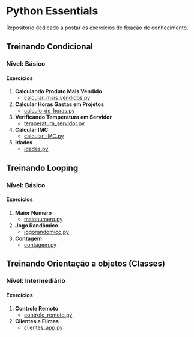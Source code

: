 
# Python Essentials

Repositorio dedicado a postar os exercícios de fixação de conhecimento.

## Treinando Condicional

### Nível: Básico

#### Exercícios

1. **Calculando Produto Mais Vendido**
   - [calcular_mais_vendidos.py](https://github.com/Hooligam/Python_Essentials/blob/main/calcular_mais_vendidos.py)
2. **Calcular Horas Gastas em Projetos**
   - [calculo_de_horas.py](https://github.com/Hooligam/Python_Essentials/blob/main/calculo_de_horas.py)
3. **Verificando Temperatura em Servidor**
   - [temperatura_servidor.py](https://github.com/Hooligam/Python_Essentials/blob/main/temperatura_servidor.py)
4. **Calcular IMC**
   - [calcular_IMC.py](https://github.com/Hooligam/Python_Essentials/blob/main/calcular_IMC.py)
5. **Idades**
   - [idades.py](https://github.com/Hooligam/Python_Essentials/blob/main/idades.py)

## Treinando Looping

### Nível: Básico

#### Exercícios

1. **Maior Número**
   - [maionumero.py](https://github.com/Hooligam/Python_Essentials/blob/main/maionumero.py)
2. **Jogo Randômico**
   - [jogorandomico.py](https://github.com/Hooligam/Python_Essentials/blob/main/jogorandomico.py)
3. **Contagem**
   - [contagem.py](https://github.com/Hooligam/Python_Essentials/blob/main/contagem.py)

## Treinando Orientação a objetos (Classes)

### Nível: Intermediário

#### Exercícios

1. **Controle Remoto**
   - [controle_remoto.py](https://github.com/Hooligam/Python_Essentials/blob/main/controle_remoto.py)
2. **Clientes e Filmes**
   - [clientes_app.py](https://github.com/Hooligam/Python_Essentials/blob/main/clientes_app.py)
